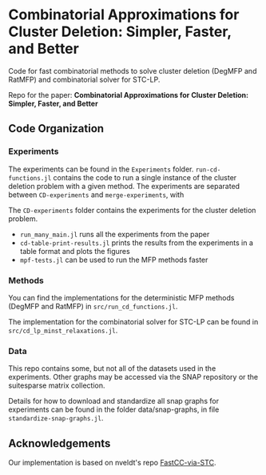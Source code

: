 # Combinatorial Approximations for Cluster Deletion: Simpler, Faster, and Better

Code for fast combinatorial methods to solve cluster deletion (DegMFP and RatMFP) and combinatorial solver for STC-LP.

Repo for the paper:
**Combinatorial Approximations for Cluster Deletion: Simpler, Faster, and Better**

## Code Organization

### Experiments

The experiments can be found in the `Experiments` folder.
`run-cd-functions.jl` contains the code to run a single instance of the cluster deletion problem with a given method.
The experiments are separated between `CD-experiments` and `merge-experiments`, with 

The `CD-experiments` folder contains the experiments for the cluster deletion problem.
- `run_many_main.jl` runs all the experiments from the paper
- `cd-table-print-results.jl` prints the results from the experiments in a table format and plots the figures
- `mpf-tests.jl` can be used to run the MFP methods faster

### Methods

You can find the implementations for the deterministic MFP methods (DegMFP and RatMFP) in `src/run_cd_functions.jl`.

The implementation for the combinatorial solver for STC-LP can be found in `src/cd_lp_minst_relaxations.jl`.

### Data

This repo contains some, but not all of the datasets used in the experiments. Other graphs may be accessed via the SNAP repository or the suitesparse matrix collection.

Details for how to download and standardize all snap graphs for experiments can be found in the folder data/snap-graphs, in file `standardize-snap-graphs.jl`.

## Acknowledgements

Our implementation is based on nveldt's repo [FastCC-via-STC](https://github.com/nveldt/FastCC-via-STC/tree/main).
